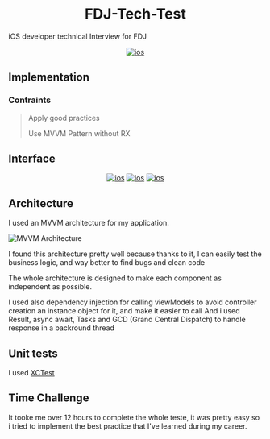 <h1 align="center">FDJ-Tech-Test</h1>
iOS developer technical Interview for FDJ
<p align="center">
  <a href="https://upload.wikimedia.org/wikipedia/commons/4/45/IOS_14_Logo.png"><img alt="ios" src="https://upload.wikimedia.org/wikipedia/commons/4/45/IOS_14_Logo.png"/></a>
</p>

## Implementation

### Contraints
> 
> Apply good practices
>
> Use MVVM Pattern without RX

## Interface

<p align="center">
  <a href="https://github.com/elaidi93/PSA-Weather/blob/main/Readme_img/screen1.jpeg"><img alt="ios" src="https://github.com/elaidi93/PSA-Weather/blob/main/Readme_img/screen1.jpeg"/></a>
    <a href="https://github.com/elaidi93/PSA-Weather/blob/main/Readme_img/screen2.jpeg"><img alt="ios" src="https://github.com/elaidi93/PSA-Weather/blob/main/Readme_img/screen2.jpeg"/></a>
        <a href="https://github.com/elaidi93/PSA-Weather/blob/main/Readme_img/screen3.jpeg"><img alt="ios" src="https://github.com/elaidi93/PSA-Weather/blob/main/Readme_img/screen3.jpeg"/></a>
</p>

## Architecture 

I used an MVVM architecture for my application. 

![MVVM Architecture](https://upload.wikimedia.org/wikipedia/commons/8/87/MVVMPattern.png "")

I found this architecture pretty well because thanks to it, I can easily test the business logic, and way better to find bugs and clean code

The whole architecture is designed to make each component as independent as possible.

I used also dependency injection for calling viewModels to avoid controller creation an instance object for it, and make it easier to call
And i used Result, async await, Tasks and GCD (Grand Central Dispatch) to handle response in a backround thread

## Unit tests

I used [XCTest](https://developer.apple.com/documentation/xctest) 

## Time Challenge

It tooke me over 12 hours to complete the whole teste, it was pretty easy so i tried to implement the best practice that I've learned during my career.
